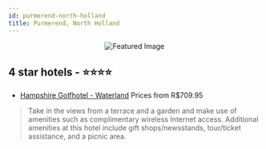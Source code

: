 ```yaml
---
id: purmerend-north-holland
title: Purmerend, North Holland
---
```


<center><img src="https://i.travelapi.com/hotels/1000000/200000/191100/191076/319aa862_z.jpg" alt="Featured Image" /></center>


##  4 star hotels - ⭐️⭐️⭐️⭐️

-    [Hampshire Golfhotel - Waterland](https://us.hurb.com/hotels/purmerend/hampshire-golfhotel-waterland-JNP-JP083717?cmp=18055) Prices from R$709.95
   > Take in the views from a terrace and a garden and make use of amenities such as complimentary wireless Internet access. Additional amenities at this hotel include gift shops/newsstands, tour/ticket assistance, and a picnic area.

